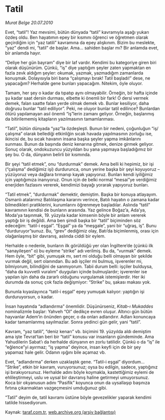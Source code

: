 # Tatil 

*Murat Belge 20.07.2010*

<div class="yazi"><p>Evet, “tatil”! Yaz mevsimi, bütün dünyada “tatil” kavramıyla aşağı yukarı özdeş oldu. Ben hayatımın epey bir kısmını öğrenci ve öğretmen olarak geçirdiğim için “yaz tatili” kavramına da epey alışkınım. Bizim bu meslekte, “yaz” dendi mi, “tatil” de başlar. Ama... sahiden başlar mı? Bir anlamda evet, bir anlamda hayır.</p>
<p>“Deliye her gün bayram” diye bir laf vardır. Kendimi bu kategoriye giren biri olarak düşünürüm. Çünkü, “iş” diye yaptığım şeyler zaten yapmaktan en fazla zevk aldığım şeyler: okumak, yazmak, yazmadığım zamanlarda konuşmak. Dolayısıyla biri bana “çalışmayı bırak! Tatil başladı!” dese, ne yapacağım? Herhalde gene bunları yapacağım. Nitekim, öyle oluyor.</p>
<p>Tamam, her şey o kadar da tıpatıp aynı olmayabilir. Örneğin, bir hafta içinde şu kadar saat dersin durması, elbette ki önemli bir fark! O dersi vermek demek, falan saatte falan yerde olmak demek vb. Bunlar kesiliyor, daha doğrusu bunlar “tatil ediliyor”. Peki, ne oluyor bunlar tatil edilince? Bunlardan ötürü yapılamayan asıl önemli “iş”lerin zamanı geliyor. Örneğin, başlanmış da bitirilememiş kitapların yazılmasının tamamlanması. </p>
<p>“Tatil”, bütün dünyada “yaz”la özdeşleşti. Bunun bir nedeni, çoğunluğun “iş/çalışma” olarak bellediği etkinliğin sıcak havada yapılmasının zorluğu ise, ikincisi de, bu sıcak havanın insana başka şeyler yapma imkânlarını sunması. Bunun da başında deniz kenarına gitmek, denize girmek geliyor. Sonuç olarak, ondokuzuncu yüzyıldan bu yana yapmaya başladığımız bir şey bu. O da, dünyanın belirli bir kısmında.</p>
<p>Bir şeyi “tatil etmek”, onu “durdurmak” demek. Ama belli ki hepimiz, bir işi (“çalışma” dediğimiz işi) durdurunca, onun yerine başka bir şeyi koyuyoruz –yüzüyoruz veya dağlara tırmanıp kayak yapıyoruz. Bunları kendi iyiliğimiz için yaptığımıza inanıyoruz. Onun için de belki normal “mesai”ye verdiğimiz enerjiden fazlasını vererek, kendimizi bayağı yorarak yapıyoruz bunları.</p>
<p>“Tatil etmek”, “durdurmak” demektir, demiştim. Başka bir konuya atlayayım. Osmanlı atalarımız Batılılaşma kararını verince, Batılı hayatın o zamana kadar bilmedikleri pratiklerini, kurumlarını öğrenmeye başladılar. Aslında “tatil” kavramının kendisi de bunların arasında. Yaz gelince Boğaz’a, Ada’ya, Moda’ya taşınmak, 19. yüzyıla kadar kimsenin böyle bir anlam vererek yaptığı bir iş değildi. Ama ben şimdi başka bir “tatil” biçiminden söz edeceğim: “tatil-i eşgal”. “Eşgal” ya da “meşgale”, yani bir “uğraş, iş”. Bunu “durduruyor”sunuz. Bu, “grev” dediğimiz olay, Batı’da biçimlenmiş, orası için olağanlaşmış bir davranış, aslında ciddi bir eylem.</p>
<p>Herhalde o nedenle, bunların ilk görüldüğü yer olan İngiltere’de (çünkü ilk “sanayileşen” o) bu eyleme “strike” adı verilmiş. Bu da, “vurmak” demek. Hem öyle, “bit” gibi, yumuşak mı, sert mi olduğu belli olmayan bir şekilde vurmak değil, sert olanından. Bu adı işçiler mi bulmuş, işverenler mi, bilmiyorum, bilindiğini de sanmıyorum. Tabii durum belli: işçiler bulduysa, “daha da kuvvetli vuralım” duyguları içinde bulmuşlardır; işverenler ise yapılan işin daha da zararlı olduğunu vurgulamak istemişlerdir. Her iki durumda da sonuç çok fazla değişmiyor: “Strike” bu, şakası makası yok. </p>
<p>Bununla kıyaslayınca “tatil-i eşgal” epey yumuşak kalıyor: yaptığın işi durduruyorsun, o kadar.</p>
<p>İnsan hayatında “adlandırma” önemlidir. Düşünürseniz, <i>Kitab-ı Mukaddes</i> nominalizmle başlar: Yahveh “Ol” dedikçe evren oluşur. Altıncı gün bütün hayvanlar Adem’in önünden geçer, o da onları adlandırır. Adları konuncaya kadar tamamlanmış sayılmazlar. Sonra yedinci gün gelir, yani “tatil”.</p>
<p>Kavram, “yaz tatili”, “deniz kenarı” vb. biçimini 19. yüzyılda aldı demiştim ama işte Tevrat’tan beri bir “tatil” konusu var insanların gündeminde. Ama Yahudilerin Sabat’ı da herhalde dünyanın en zorlu tatilidir. Çünkü o da “iş” ile “eğlence”yi ayırmaz; “iş yapma” deyince, insan keyfi için de bir şey yapamaz hale gelir. Odanın ışığını bile açamaz vb.</p>
<p>Evet, “adlandırma” derken uzaklaştık gene. “Tatil-i eşgal” diyordum... “Strike”, etkin bir kavram, vuruyorsunuz; oysa bu edilgin, sadece, yaptığınız işi bırakıyorsunuz. Herhalde adını böyle koymakla, kastettiğimiz eylemi de ehlileştirmeyi, uslu ve uysal bir davranış haline getirmeyi umuyorsunuz. Koca bir okyanusun adını “Pasifik” koyunca onun da uysallaşıp başınıza fırtına çıkarmaktan vazgeçmesini umduğunuz gibi.</p>
<p>“Tatil” deyim de, tatil kavramı üstüne böyle gevezelikler yaparak kendimi tatilde hissediyorum.</p></div>

Kaynak: [taraf.com.tr](http://www.taraf.com.tr:80/murat-belge/makale-tatil-2.htm), [web.archive.org (arşiv bağlantısı)](http://web.archive.org/web/20100723014027/http://www.taraf.com.tr:80/murat-belge/makale-tatil-2.htm)
